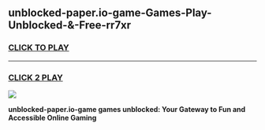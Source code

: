 
## unblocked-paper.io-game-Games-Play-Unblocked-&-Free-rr7xr
<h3>
<a href="https://premium76.site?title=unblocked-paper.io-game&ref=24A">CLICK TO PLAY</a></h3>
<hr>

<h3>
<a href="https://premium76.site?title=unblocked-paper.io-game&ref=24A">CLICK 2 PLAY</a>
  
</h3>

<a href="https://premium76.site?title=unblocked-paper.io-game&ref=24A"><img src="https://clearcache.store/games.png"></a>


**unblocked-paper.io-game games unblocked: Your Gateway to Fun and Accessible Online Gaming**
